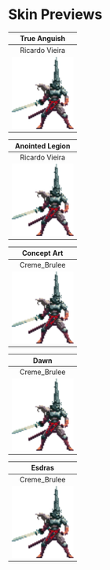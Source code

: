 # Skin Previews

| True Anguish |
| :----: |
| Ricardo Vieira |
| <img src="PENITENT_ANOINTED/preview.png" width=126 height=146> |

| Anointed Legion |
| :----: |
| Ricardo Vieira |
| <img src="PENITENT_ANOINTED/preview.png" width=126 height=146> |

| Concept Art |
| :----: |
| Creme_Brulee |
| <img src="PENITENT_ANOINTED/preview.png" width=126 height=146> |

| Dawn |
| :----: |
| Creme_Brulee |
| <img src="PENITENT_ANOINTED/preview.png" width=126 height=146> |

| Esdras |
| :----: |
| Creme_Brulee |
| <img src="PENITENT_ANOINTED/preview.png" width=126 height=146> |
